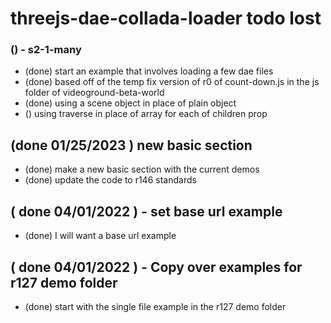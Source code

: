 # threejs-dae-collada-loader todo lost

### () - s2-1-many
* (done) start an example that involves loading a few dae files
* (done) based off of the temp fix version of r0 of count-down.js in the js folder of videoground-beta-world
* (done) using a scene object in place of plain object
* () using traverse in place of array for each of children prop

## (done 01/25/2023 ) new basic section
* (done) make a new basic section with the current demos
* (done) update the code to r146 standards

## ( done 04/01/2022 ) - set base url example
* (done) I will want a base url example

## ( done 04/01/2022 ) - Copy over examples for r127 demo folder
* (done) start with the single file example in the r127 demo folder